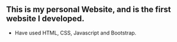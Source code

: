 ## This is my personal Website, and is the first website I developed.
* Have used HTML, CSS, Javascript and Bootstrap.
